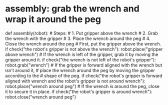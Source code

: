 

# assembly: grab the wrench and wrap it around the peg
def assembly(robot):
    # Steps:
    #  1. Put gripper above the wrench
    #  2. Grab the wrench with the gripper
    #  3. Place the wrench around the peg
    #  4. Close the wrench around the peg
    # First, put the gripper above the wrench.
    if check("the robot's gripper is not above the wrench"):
        robot.place("gripper above wrench")
    # If the wrench is left of the gripper, grab it by moving the gripper around it. 
    if check("the wrench is not left of the robot's gripper"):
        robot.grab("wrench")
    # If the gripper is forward aligned with the wrench but isn't around it, 
    # place the wrench around the peg by moving the gripper according to the 
    # shape of the peg.
    if check("the robot's gripper is forward aligned with wrench and the robot's gripper is not around wrench"):
        robot.place("wrench around peg")
    # If the wrench is around the peg, close it to secure it in place.
    if check("the robot's gripper is around wrench"):
        robot.close("wrench around peg")